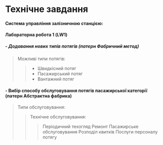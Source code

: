 # Технічне завдання

#### **Система управління залізничною станцією:**
#### **Лабораторна робота 1 (LW1)**
 #####  - Додавання нових типів потягів (патерн Фабричний метод)
 >Можливі типи потягів:
>> - Швидкісний потяг
>> - Пасажирський потяг
>> - Вантажний потяг
 #### - Вибір способу обслуговування потягів пасажирської категорії (патерн Абстрактна фабрика)
 >Типи обслуговування:
>>Технічне обслуговування:
>>>Періодичний техогляд
>>>Ремонт
>>Пасажирське обслуговування
>>>Розподіл квитків
>>>Послуги персоналу потягу

